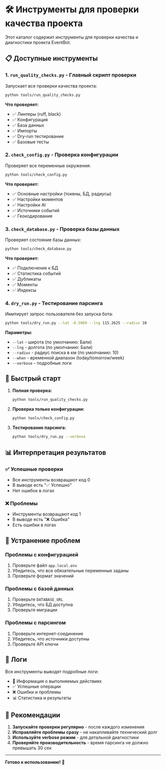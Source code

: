 # 🛠️ Инструменты для проверки качества проекта

Этот каталог содержит инструменты для проверки качества и диагностики проекта EventBot.

## 📋 Доступные инструменты

### 1. `run_quality_checks.py` - Главный скрипт проверки
Запускает все проверки качества проекта:
```bash
python tools/run_quality_checks.py
```

**Что проверяет:**
- ✅ Линтеры (ruff, black)
- ✅ Конфигурация
- ✅ База данных
- ✅ Импорты
- ✅ Dry-run тестирование
- ✅ Базовые тесты

### 2. `check_config.py` - Проверка конфигурации
Проверяет все переменные окружения:
```bash
python tools/check_config.py
```

**Что проверяет:**
- ✅ Основные настройки (токены, БД, радиусы)
- ✅ Настройки моментов
- ✅ Настройки AI
- ✅ Источники событий
- ✅ Геокодирование

### 3. `check_database.py` - Проверка базы данных
Проверяет состояние базы данных:
```bash
python tools/check_database.py
```

**Что проверяет:**
- ✅ Подключение к БД
- ✅ Статистика событий
- ✅ Дубликаты
- ✅ Моменты
- ✅ Индексы

### 4. `dry_run.py` - Тестирование парсинга
Имитирует запрос пользователя без запуска бота:
```bash
python tools/dry_run.py --lat -8.5069 --lng 115.2625 --radius 10
```

**Параметры:**
- `--lat` - широта (по умолчанию: Бали)
- `--lng` - долгота (по умолчанию: Бали)
- `--radius` - радиус поиска в км (по умолчанию: 10)
- `--when` - временной диапазон (today/tomorrow/week)
- `--verbose` - подробные логи

## 🚀 Быстрый старт

1. **Полная проверка:**
   ```bash
   python tools/run_quality_checks.py
   ```

2. **Проверка только конфигурации:**
   ```bash
   python tools/check_config.py
   ```

3. **Тестирование парсинга:**
   ```bash
   python tools/dry_run.py --verbose
   ```

## 📊 Интерпретация результатов

### ✅ Успешные проверки
- Все инструменты возвращают код 0
- В выводе есть "✅ Успешно"
- Нет ошибок в логах

### ❌ Проблемы
- Инструменты возвращают код 1
- В выводе есть "❌ Ошибка"
- Есть ошибки в логах

## 🔧 Устранение проблем

### Проблемы с конфигурацией
1. Проверьте файл `app.local.env`
2. Убедитесь, что все обязательные переменные заданы
3. Проверьте формат значений

### Проблемы с базой данных
1. Проверьте `DATABASE_URL`
2. Убедитесь, что БД доступна
3. Проверьте миграции

### Проблемы с парсингом
1. Проверьте интернет-соединение
2. Убедитесь, что источники доступны
3. Проверьте API ключи

## 📝 Логи

Все инструменты выводят подробные логи:
- 🔧 Информация о выполняемых действиях
- ✅ Успешные операции
- ❌ Ошибки и проблемы
- 📊 Статистика и результаты

## 🎯 Рекомендации

1. **Запускайте проверки регулярно** - после каждого изменения
2. **Исправляйте проблемы сразу** - не накапливайте технический долг
3. **Используйте verbose режим** - для детальной диагностики
4. **Проверяйте производительность** - время парсинга не должно превышать 30 сек

---

**Готово к использованию!** 🚀
